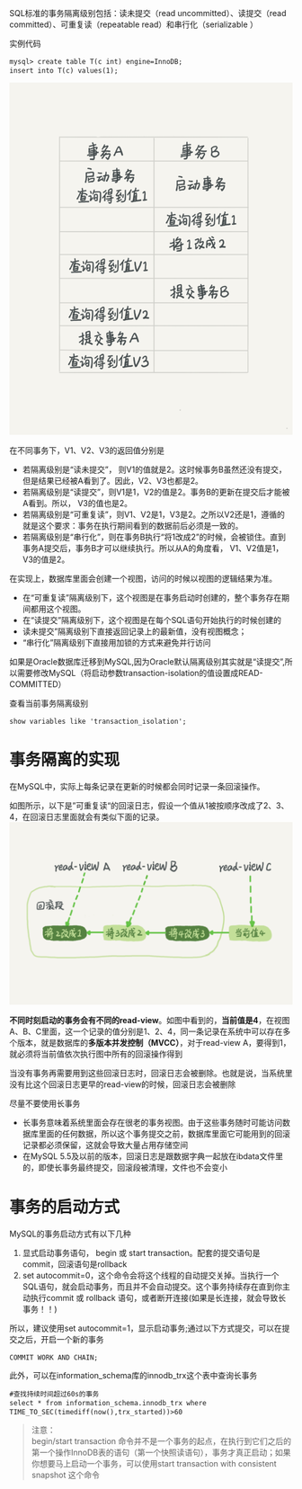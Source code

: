 <!-- 事务隔离 -->

SQL标准的事务隔离级别包括：读未提交（read uncommitted）、读提交（read committed）、可重复读（repeatable read）和串行化（serializable ）

实例代码
```
mysql> create table T(c int) engine=InnoDB;
insert into T(c) values(1);
```

![mysql3](https://raw.githubusercontent.com/FameLsy/Images/master/MySQL/mysql3.png)

在不同事务下，V1、V2、V3的返回值分别是
- 若隔离级别是“读未提交”， 则V1的值就是2。这时候事务B虽然还没有提交，但是结果已经被A看到了。因此，V2、V3也都是2。
- 若隔离级别是“读提交”，则V1是1，V2的值是2。事务B的更新在提交后才能被A看到。所以， V3的值也是2。
- 若隔离级别是“可重复读”，则V1、V2是1，V3是2。之所以V2还是1，遵循的就是这个要求：事务在执行期间看到的数据前后必须是一致的。
- 若隔离级别是“串行化”，则在事务B执行“将1改成2”的时候，会被锁住。直到事务A提交后，事务B才可以继续执行。所以从A的角度看， V1、V2值是1，V3的值是2。

在实现上，数据库里面会创建一个视图，访问的时候以视图的逻辑结果为准。
- 在“可重复读”隔离级别下，这个视图是在事务启动时创建的，整个事务存在期间都用这个视图。
- 在“读提交”隔离级别下，这个视图是在每个SQL语句开始执行的时候创建的
- 读未提交”隔离级别下直接返回记录上的最新值，没有视图概念；
- “串行化”隔离级别下直接用加锁的方式来避免并行访问

如果是Oracle数据库迁移到MySQL,因为Oracle默认隔离级别其实就是“读提交”,所以需要修改MySQL（将启动参数transaction-isolation的值设置成READ-COMMITTED）

查看当前事务隔离级别
```
show variables like 'transaction_isolation';
```

# 事务隔离的实现

在MySQL中，实际上每条记录在更新的时候都会同时记录一条回滚操作。

如图所示，以下是”可重复读“的回滚日志，假设一个值从1被按顺序改成了2、3、4，在回滚日志里面就会有类似下面的记录。
![mysql4](https://raw.githubusercontent.com/FameLsy/Images/master/MySQL/mysql4.png)

**不同时刻启动的事务会有不同的read-view**。如图中看到的，**当前值是4**，在视图A、B、C里面，这一个记录的值分别是1、2、4，同一条记录在系统中可以存在多个版本，就是数据库的**多版本并发控制（MVCC）**，对于read-view A，要得到1，就必须将当前值依次执行图中所有的回滚操作得到

当没有事务再需要用到这些回滚日志时，回滚日志会被删除。也就是说，当系统里没有比这个回滚日志更早的read-view的时候，回滚日志会被删除

尽量不要使用长事务
- 长事务意味着系统里面会存在很老的事务视图。由于这些事务随时可能访问数据库里面的任何数据，所以这个事务提交之前，数据库里面它可能用到的回滚记录都必须保留，这就会导致大量占用存储空间
- 在MySQL 5.5及以前的版本，回滚日志是跟数据字典一起放在ibdata文件里的，即使长事务最终提交，回滚段被清理，文件也不会变小

# 事务的启动方式

MySQL的事务启动方式有以下几种
1. 显式启动事务语句， begin 或 start transaction。配套的提交语句是commit，回滚语句是rollback
2. set autocommit=0，这个命令会将这个线程的自动提交关掉。当执行一个SQL语句，就会启动事务，而且并不会自动提交。这个事务持续存在直到你主动执行commit 或 rollback 语句，或者断开连接(如果是长连接，就会导致长事务！！)

所以，建议使用set autocommit=1，显示启动事务;通过以下方式提交，可以在提交之后，开启一个新的事务
```
COMMIT WORK AND CHAIN;
```

此外，可以在information_schema库的innodb_trx这个表中查询长事务
```
#查找持续时间超过60s的事务
select * from information_schema.innodb_trx where TIME_TO_SEC(timediff(now(),trx_started))>60
```

>注意：  
>begin/start transaction 命令并不是一个事务的起点，在执行到它们之后的第一个操作InnoDB表的语句（第一个快照读语句），事务才真正启动；如果你想要马上启动一个事务，可以使用start transaction with consistent snapshot 这个命令

